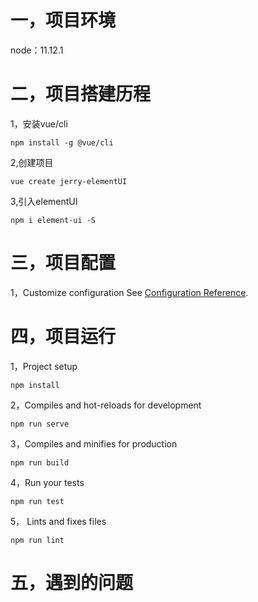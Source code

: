 # 一，项目环境
node：11.12.1

# 二，项目搭建历程
1，安装vue/cli
```
npm install -g @vue/cli
```

2,创建项目

```
vue create jerry-elementUI
```

3,引入elementUI

```
npm i element-ui -S
```


# 三，项目配置
1，Customize configuration
See [Configuration Reference](https://cli.vuejs.org/config/).

# 四，项目运行

1，Project setup
```
npm install
```

2，Compiles and hot-reloads for development
```
npm run serve
```

3，Compiles and minifies for production
```
npm run build
```

4，Run your tests
```
npm run test
```

5， Lints and fixes files
```
npm run lint
```

# 五，遇到的问题
